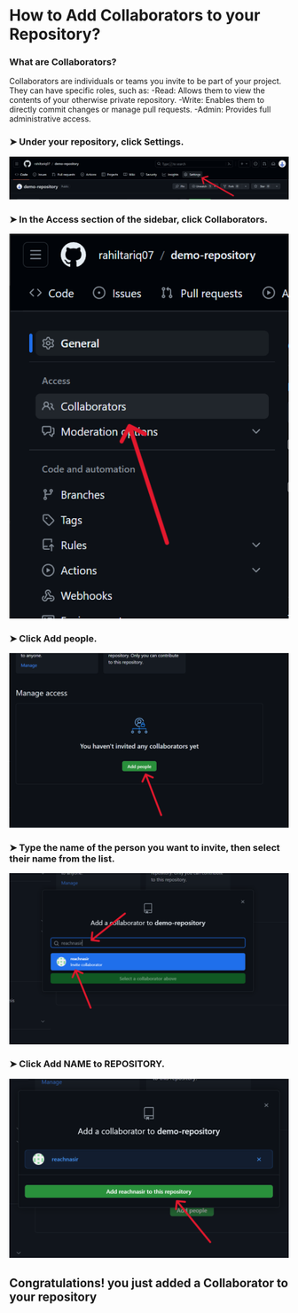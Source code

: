 # How to **Add Collaborators** to your Repository?


### What are Collaborators?
Collaborators are individuals or teams you invite to be part of your project. They can have specific roles, such as:
-Read: Allows them to view the contents of your otherwise private repository.
-Write: Enables them to directly commit changes or manage pull requests.
-Admin: Provides full administrative access.

### ➤ Under your repository, click **Settings**.

![Step1](https://github.com/rahiltariq07/Demo/blob/main/Documentation/Images/2/Step1.png)

### ➤ In the Access section of the sidebar, click **Collaborators**.

![Step2](https://github.com/rahiltariq07/Demo/blob/main/Documentation/Images/2/Step2.png)

### ➤ Click **Add people**.

![Step3](https://github.com/rahiltariq07/Demo/blob/main/Documentation/Images/2/Step3.png)

### ➤ Type the name of the person you want to invite, then select their name from the list.

![Step4](https://github.com/rahiltariq07/Demo/blob/main/Documentation/Images/2/Step4.png)

### ➤ Click **Add NAME to REPOSITORY**.

![Step5](https://github.com/rahiltariq07/Demo/blob/main/Documentation/Images/2/Step5.png)

## **Congratulations!** you just added a Collaborator to your repository